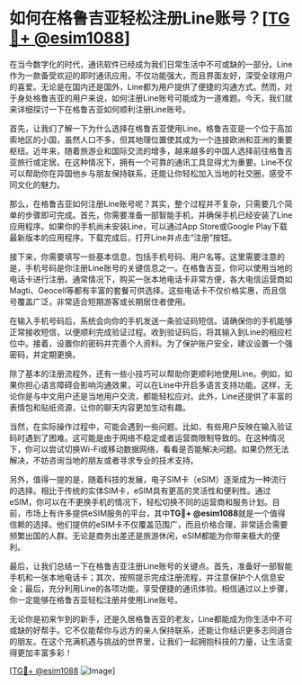# 如何在格鲁吉亚轻松注册Line账号？[[TG💪+ @esim1088](https://t.me/s/esim1088)]

在当今数字化的时代，通讯软件已经成为我们日常生活中不可或缺的一部分。Line作为一款备受欢迎的即时通讯应用，不仅功能强大，而且界面友好，深受全球用户的喜爱。无论是在国内还是国外，Line都为用户提供了便捷的沟通方式。然而，对于身处格鲁吉亚的用户来说，如何注册Line账号可能成为一道难题。今天，我们就来详细探讨一下在格鲁吉亚如何顺利注册Line账号。

首先，让我们了解一下为什么选择在格鲁吉亚使用Line。格鲁吉亚是一个位于高加索地区的小国，虽然人口不多，但其地理位置使其成为一个连接欧洲和亚洲的重要枢纽。近年来，随着旅游业和国际交流的增多，越来越多的中国人选择前往格鲁吉亚旅行或定居。在这种情况下，拥有一个可靠的通讯工具显得尤为重要。Line不仅可以帮助你在异国他乡与朋友保持联系，还能让你轻松加入当地的社交圈，感受不同文化的魅力。

那么，在格鲁吉亚如何注册Line账号呢？其实，整个过程并不复杂，只需要几个简单的步骤即可完成。首先，你需要准备一部智能手机，并确保手机已经安装了Line应用程序。如果你的手机尚未安装Line，可以通过App Store或Google Play下载最新版本的应用程序。下载完成后，打开Line并点击“注册”按钮。

接下来，你需要填写一些基本信息，包括手机号码、用户名等。这里需要注意的是，手机号码是你注册Line账号的关键信息之一。在格鲁吉亚，你可以使用当地的电话卡进行注册。通常情况下，购买一张本地电话卡非常方便，各大电信运营商如Magti、Geocell等都有丰富的套餐可供选择。这些电话卡不仅价格实惠，而且信号覆盖广泛，非常适合短期游客或长期居住者使用。

在输入手机号码后，系统会向你的手机发送一条验证码短信。请确保你的手机能够正常接收短信，以便顺利完成验证过程。收到验证码后，将其输入到Line的相应栏位中。接着，设置你的密码并完善个人资料。为了保护账户安全，建议设置一个强密码，并定期更换。

除了基本的注册流程外，还有一些小技巧可以帮助你更顺利地使用Line。例如，如果你担心语言障碍会影响沟通效果，可以在Line中开启多语言支持功能。这样，无论你是与中文用户还是当地用户交流，都能轻松应对。此外，Line还提供了丰富的表情包和贴纸资源，让你的聊天内容更加生动有趣。

当然，在实际操作过程中，可能会遇到一些问题。比如，有些用户反映在输入验证码时遇到了困难。这可能是由于网络不稳定或者运营商限制导致的。在这种情况下，你可以尝试切换Wi-Fi或移动数据网络，看看是否能解决问题。如果仍然无法解决，不妨咨询当地的朋友或者寻求专业的技术支持。

另外，值得一提的是，随着科技的发展，电子SIM卡（eSIM）逐渐成为一种流行的选择。相比于传统的实体SIM卡，eSIM具有更高的灵活性和便利性。通过eSIM，你可以在不更换手机的情况下，轻松切换不同的运营商和服务计划。目前，市场上有许多提供eSIM服务的平台，其中**TG💪+ @esim1088**就是一个值得信赖的选择。他们提供的eSIM卡不仅覆盖范围广，而且价格合理，非常适合需要频繁出国的人群。无论是商务出差还是旅游休闲，eSIM都能为你带来极大的便利。

最后，让我们总结一下在格鲁吉亚注册Line账号的关键点。首先，准备好一部智能手机和一张本地电话卡；其次，按照提示完成注册流程，并注意保护个人信息安全；最后，充分利用Line的各项功能，享受便捷的通讯体验。相信通过以上步骤，你一定能够在格鲁吉亚轻松注册并使用Line账号。

无论你是初来乍到的新手，还是久居格鲁吉亚的老友，Line都能成为你生活中不可或缺的好帮手。它不仅能帮你与远方的亲人保持联系，还能让你结识更多志同道合的朋友。在这个充满机遇与挑战的世界里，让我们一起拥抱科技的力量，让生活变得更加丰富多彩！

[[TG💪+ @esim1088](https://t.me/s/esim1088) ![Image](https://i.postimg.cc/4NQfJmqS/Snipaste-2025-05-13-00-14-12.png)]